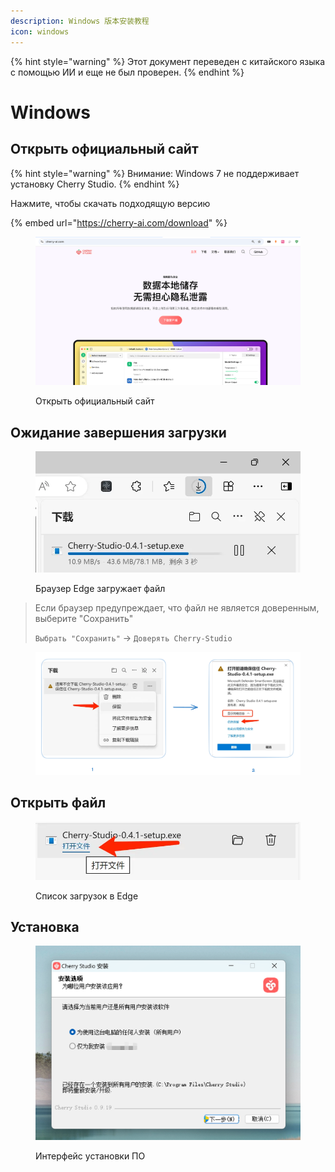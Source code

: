 ```yaml
---
description: Windows 版本安装教程
icon: windows
---
```


{% hint style="warning" %}
Этот документ переведен с китайского языка с помощью ИИ и еще не был проверен.
{% endhint %}

# Windows

## Открыть официальный сайт

{% hint style="warning" %}
Внимание: Windows 7 не поддерживает установку Cherry Studio.
{% endhint %}

Нажмите, чтобы скачать подходящую версию

{% embed url="https://cherry-ai.com/download" %}

<figure><img src="../../.gitbook/assets/image (1) (1) (1).png" alt=""><figcaption><p>Открыть официальный сайт</p></figcaption></figure>

## Ожидание завершения загрузки

<figure><img src="../../.gitbook/assets/download.webp" alt="" width="563"><figcaption><p>Браузер Edge загружает файл</p></figcaption></figure>

> Если браузер предупреждает, что файл не является доверенным, выберите "Сохранить"
>
> `Выбрать "Сохранить"` → `Доверять Cherry-Studio`

<figure><img src="../../.gitbook/assets/image (1) (1) (1) (1) (1) (1) (1) (1) (1).png" alt=""><figcaption></figcaption></figure>

## Открыть файл

<figure><img src="../../.gitbook/assets/download (1).webp" alt="" width="563"><figcaption><p>Список загрузок в Edge</p></figcaption></figure>

## Установка

<figure><img src="../../.gitbook/assets/image (2) (1) (1) (1).png" alt=""><figcaption><p>Интерфейс установки ПО</p></figcaption></figure>